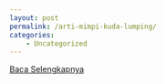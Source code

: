 ```yaml
---
layout: post
permalink: /arti-mimpi-kuda-lumping/
categories:
    - Uncategorized
---
```


[Baca Selengkapnya](/10)